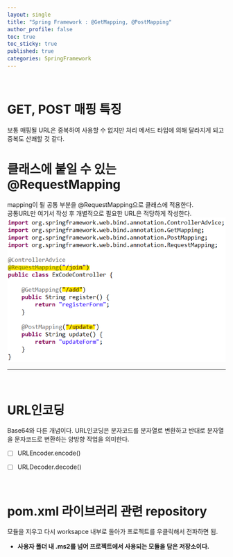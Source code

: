 ```yaml
---
layout: single
title: "Spring Framework : @GetMapping, @PostMapping"
author_profile: false
toc: true
toc_sticky: true
published: true
categories: SpringFramework
---
```


<br>

# GET, POST 매핑 특징

<div class="notice--info">
보통 매핑될 URL은 중복하여 사용할 수 없지만 처리 메서드 타입에 의해 달라지게 되고 중복도 산쾌할 것 같다.
</div>

# 클래스에 붙일 수 있는 @RequestMapping

<div class="notice--info">
mapping이 될 공통 부분을 @RequestMapping으로 클래스에 적용한다. <br>
공통URL만 여기서 작성 후 개별적으로 필요한 URL은 적당하게 작성한다.
</div>

<img src="/assets/images/Spring/spring-mapping1.png">

<hr>
<br>

# URL인코딩

<div class="notice--info">
Base64와 다른 개념이다. URL인코딩은 문자코드를 문자열로 변환하고 반대로 문자열을 문자코드로 변환하는 양방향 작업을 의미한다.
</div>

- [ ] URLEncoder.encode()

- [ ] URLDecoder.decode()


<br>

# pom.xml 라이브러리 관련 repository

<div class="notice--info">
모듈을 지우고 다시 worksapce 내부로 돌아가 프로젝트를 우클릭해서 전파하면 됨.
</div>

* **사용자 폴더 내 .ms2를 넘어 프로젝트에서 사용되는 모듈을 담은 저장소이다.**